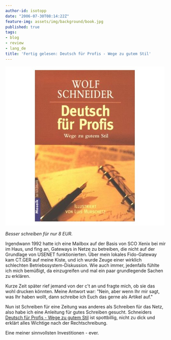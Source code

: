 ```yaml
---
author-id: isotopp
date: "2006-07-30T08:14:22Z"
feature-img: assets/img/background/book.jpg
published: true
tags:
- blog
- review
- lang_de
title: 'Fertig gelesen: Deutsch für Profis - Wege zu gutem Stil'
---
```


![](/uploads/deutschfuerprofis.jpg)

*Besser schreiben für nur 8 EUR.*

Irgendwann 1992 hatte ich eine Mailbox auf der Basis von SCO Xenix bei mir im Haus, und fing an, Gateways in Netze zu betreiben, die nicht auf der Grundlage von USENET funktionierten.
Über mein lokales Fido-Gateway kam CT.GER auf meine Kiste, und ich wurde Zeuge einer wirklich schlechten Betriebssystem-Diskussion.
Wie auch immer, jedenfalls fühlte ich mich bemüßigt, da einzugreifen und mal ein paar grundlegende Sachen zu erklären.

Kurze Zeit später rief jemand von der c't an und fragte mich, ob sie das wohl drucken könnten. 
Meine Antwort war: "Nein, aber wenn Ihr mir sagt, was Ihr haben wollt, dann schreibe ich Euch das gerne als Artikel auf." 

Nun ist Schreiben für eine Zeitung was anderes als Schreiben für das Netz, also habe ich eine Anleitung für gutes Schreiben gesucht.
Schneiders [Deutsch für Profis - Wege zu gutem Stil](http://www.amazon.de/gp/product/3442161754/) ist spottbillig, nicht zu dick und erklärt alles Wichtige nach der Rechtschreibung. 

Eine meiner sinnvollsten Investitionen - ever.
